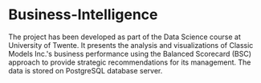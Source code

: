 # Business-Intelligence
The project has been developed as part of the Data Science course at University of Twente. It presents the analysis and visualizations of Classic Models Inc.'s business performance using the Balanced Scorecard (BSC) approach to provide strategic recommendations for its management. The data is stored on PostgreSQL database server.
